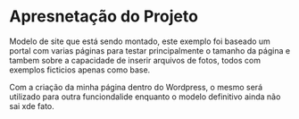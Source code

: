 # Apresnetação do Projeto

Modelo de site que está sendo montado, este exemplo foi baseado um portal com varias páginas para testar principalmente o tamanho da página e tambem sobre a capacidade de inserir arquivos de fotos, todos com exemplos ficticios apenas como base.

Com a criação da minha página dentro do Wordpress, o mesmo será utilizado para outra funciondalide enquanto o modelo definitivo ainda não sai xde fato.
